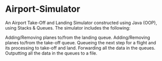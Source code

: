 # Airport-Simulator
An Airport Take-Off and Landing Simulator constructed using Java (OOP), using Stacks & Queues. The simulator includes the following:

Adding/Removing planes to/from the landing queue.
Adding/Removing planes to/from the take-off queue.
Queueing the next step for a flight and its processing to take-off and land.
Forwarding all the data in the queues.
Outputting all the data in the queues to a file.
